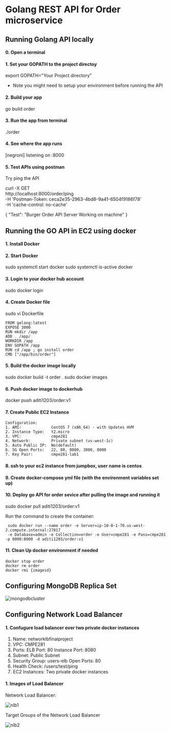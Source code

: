 # Golang REST API for Order microservice

## Running Golang API locally

#### 0. Open a terminal

#### 1. Set your GOPATH to the project directoy

 
export GOPATH="Your Project directory"


- Note you might need to setup your environment before running the API

#### 2. Build your app

go build order


#### 3. Run the app from terminal

./order


#### 4. See where the app runs

[negroni] listening on :8000

#### 5. Test APIs using postman

Try ping the API

curl -X GET \
  http://localhost:8000/order/ping \
  -H 'Postman-Token: ceca2e35-2963-4bd8-9a41-6504f9186f78' \
  -H 'cache-control: no-cache'

{
    "Test": "Burger Order API Server Working on machine"
}


## Running the GO API in EC2 using docker

#### 1. Install Docker 

#### 2. Start Docker

sudo systemctl start docker
sudo systemctl is-active docker


#### 3. Login to your docker hub account

sudo docker login


#### 4. Create Docker file 

sudo vi Dockerfile

```
FROM golang:latest 
EXPOSE 3000
RUN mkdir /app 
ADD . /app/ 
WORKDIR /app 
ENV GOPATH /app
RUN cd /app ; go install order
CMD ["/app/bin/order"]
```


#### 5. Build the docker image locally

sudo docker build -t order .
sudo docker images


#### 6. Push docker image to dockerhub

docker push aditi1203/order:v1


#### 7. Create Public EC2 Instance
```
Configuration:
1. AMI:             CentOS 7 (x86_64) - with Updates HVM
2. Instance Type:   t2.micro
3. VPC:             cmpe281
4. Network:         Private subnet (us-west-1c)
5. Auto Public IP:  No(default)
6. SG Open Ports:   22, 80, 8080, 3000, 8000
7. Key Pair:        cmpe281-lab1
```

#### 8. ssh to your ec2 instance from jumpbox, user name is centos

#### 9. Create docker-compose yml file (with the environment variables set up)

#### 10. Deploy go API for order sevice after pulling the image and running it

sudo docker pull aditi1203/order:v1

Run the command to create the container:

```
 sudo docker run --name order -e Server=ip-10-0-1-70.us-west-2.compute.internal:27017 
 -e Database=admin -e Collection=order -e User=cmpe281 -e Pass=cmpe281 -p 8000:8000 -d aditi1203/order:v1
```

#### 11. Clean Up docker environment if needed

```
docker stop order
docker rm order
docker rmi {imageid}
```
 
## Configuring MongoDB Replica Set

![mongodbcluster](https://user-images.githubusercontent.com/28626925/57173621-4c6a8880-6e50-11e9-954b-64d5e7a0deb6.png)



## Configuring Network Load Balancer

#### 1. Confugure load balancer over two private docker instances

1. Name:            networklbfinalproject
2. VPC:             CMPE281
3. Ports:           ELB Port: 80
                    Instance Port: 8080
4. Subnet:          Public Subnet
5. Security Group:  users-elb
                    Open Ports: 80
6. Health Check:    /users/test/ping
7. EC2 Instances:   Two private docker instances

#### 1. Images of Load Balancer

Network Load Balancer:

![nlb1](https://user-images.githubusercontent.com/28626925/57173607-16c59f80-6e50-11e9-84f3-0be212c5290d.png)

Target Groups of the Network Load Balancer

![nlb2](https://user-images.githubusercontent.com/28626925/57173614-378df500-6e50-11e9-95d9-e0fdf88f1454.png)
